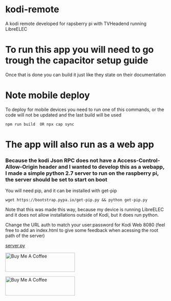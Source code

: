 # kodi-remote
A kodi remote developed for rapsberry pi with TVHeadend running LibreELEC


# To run this app you will need to go trough the capacitor setup guide
Once that is done you can build it just like they state on their documentation

# Note mobile deploy
To deploy for mobile devices you need to run one of this commands, or the code will not be updated and the last build will be used

```
npm run build  OR npx cap sync
```

# The app will also run as a web app

### Because the kodi Json RPC does not have a Access-Control-Allow-Origin header and I wanted to develop this as a webapp, I made a simple python 2.7 server to run on the raspberry pi, the server should be set to start on boot

You will need pip, and it can be installed with get-pip

```
wget https://bootstrap.pypa.io/get-pip.py && python get-pip.py
```

Note that this was made this way, because my device is running LibreELEC and it does not allow installations outside of Kodi, but it does run python.

Change the URL auth to match your user:password for Kodi Web 8080 (feel free to add an index.html to give some feedback when acessing the root path of the server)

[server.py](https://github.com/scarreira/kodi-remote/blob/main/server/server.py)



<a href="https://www.buymeacoffee.com/codecarreira" target="_blank"><img src="https://cdn.buymeacoffee.com/buttons/v2/default-yellow.png" alt="Buy Me A Coffee" style="height: 60px !important;width: 217px !important;" ></a>

<a href="https://www.paypal.com/donate/?hosted_button_id=78KRWRBDFJ3XQ" target="_blank"><img src="https://viatesting.files.wordpress.com/2020/03/paypal-donate-button.png?w=640" alt="Buy Me A Coffee" style="height: 60px !important;width: 217px !important;" ></a>


